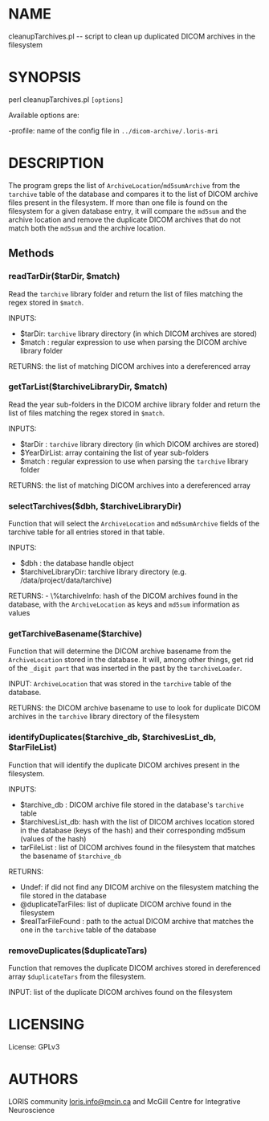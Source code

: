 # NAME

cleanupTarchives.pl -- script to clean up duplicated DICOM archives in the filesystem

# SYNOPSIS

perl cleanupTarchives.pl `[options]`

Available options are:

\-profile: name of the config file in `../dicom-archive/.loris-mri`

# DESCRIPTION

The program greps the list of `ArchiveLocation`/`md5sumArchive` from the
`tarchive` table of the database and compares it to the list of DICOM archive
files present in the filesystem. If more than one file is found on the
filesystem for a given database entry, it will compare the `md5sum` and the archive
location and remove the duplicate DICOM archives that do not match both the `md5sum`
and the archive location.

## Methods

### readTarDir($tarDir, $match)

Read the `tarchive` library folder and return the list of files matching the regex
stored in `$match`.

INPUTS:
  - $tarDir: `tarchive` library directory (in which DICOM archives are stored)
  - $match : regular expression to use when parsing the DICOM archive library folder

RETURNS: the list of matching DICOM archives into a dereferenced array

### getTarList($tarchiveLibraryDir, $match)

Read the year sub-folders in the DICOM archive library folder and return the list of
files matching the regex stored in `$match`.

INPUTS:
  - $tarDir     : `tarchive` library directory (in which DICOM archives are stored)
  - $YearDirList: array containing the list of year sub-folders
  - $match      : regular expression to use when parsing the `tarchive` library
                  folder

RETURNS: the list of matching DICOM archives into a dereferenced array

### selectTarchives($dbh, $tarchiveLibraryDir)

Function that will select the `ArchiveLocation` and `md5sumArchive` fields of the
tarchive table for all entries stored in that table.

INPUTS:
  - $dbh               : the database handle object
  - $tarchiveLibraryDir: tarchive library directory (e.g. /data/project/data/tarchive)

RETURNS:
    - \\%tarchiveInfo: hash of the DICOM archives found in the database, with the
                      `ArchiveLocation` as keys and `md5sum` information as values

### getTarchiveBasename($tarchive)

Function that will determine the DICOM archive basename from the `ArchiveLocation`
stored in the database. It will, among other things, get rid of the `_digit part`
that was inserted in the past by the `tarchiveLoader`.

INPUT: `ArchiveLocation` that was stored in the `tarchive` table of the database.

RETURNS: the DICOM archive basename to use to look for duplicate DICOM archives in
         the `tarchive` library directory of the filesystem

### identifyDuplicates($tarchive\_db, $tarchivesList\_db, $tarFileList)

Function that will identify the duplicate DICOM archives present in the filesystem.

INPUTS:
  - $tarchive\_db     : DICOM archive file stored in the database's `tarchive` table
  - $tarchivesList\_db: hash with the list of DICOM archives location stored in the
                       database (keys of the hash) and their corresponding md5sum
                       (values of the hash)
  - tarFileList      : list of DICOM archives found in the filesystem that matches
                       the basename of `$tarchive_db`

RETURNS:
  - Undef: if did not find any DICOM archive on the filesystem matching the file
           stored in the database
  - @duplicateTarFiles: list of duplicate DICOM archive found in the filesystem
  - $realTarFileFound : path to the actual DICOM archive that matches the one in
                        the `tarchive` table of the database

### removeDuplicates($duplicateTars)

Function that removes the duplicate DICOM archives stored in dereferenced
array `$duplicateTars` from the filesystem.

INPUT: list of the duplicate DICOM archives found on the filesystem

# LICENSING

License: GPLv3

# AUTHORS

LORIS community <loris.info@mcin.ca> and McGill Centre for Integrative Neuroscience
